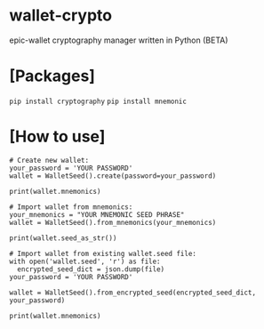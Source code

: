 # wallet-crypto
epic-wallet cryptography manager written in Python (BETA)

# [Packages]

`pip install cryptography`
`pip install mnemonic`

# [How to use]

```
# Create new wallet:
your_password = 'YOUR PASSWORD'
wallet = WalletSeed().create(password=your_password)

print(wallet.mnemonics)
```

```
# Import wallet from mnemonics:
your_mnemonics = "YOUR MNEMONIC SEED PHRASE"
wallet = WalletSeed().from_mnemonics(your_mnemonics)

print(wallet.seed_as_str())
```

```
# Import wallet from existing wallet.seed file:
with open('wallet.seed', 'r') as file:
  encrypted_seed_dict = json.dump(file)
your_password = 'YOUR PASSWORD'

wallet = WalletSeed().from_encrypted_seed(encrypted_seed_dict, your_password)

print(wallet.mnemonics)
```
